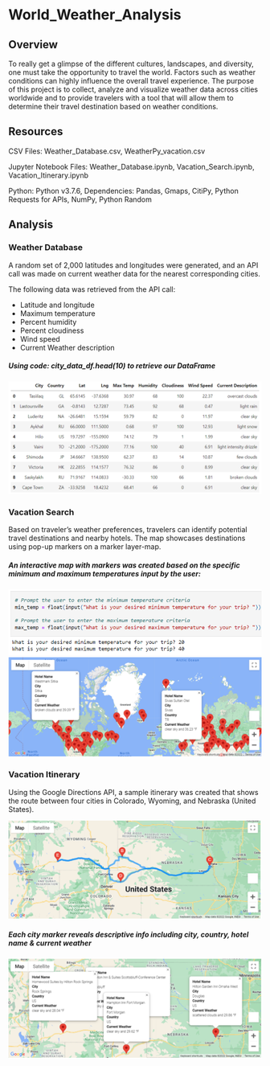 # World_Weather_Analysis

## Overview

To really get a glimpse of the different cultures, landscapes, and diversity, one must take the opportunity to travel the world. Factors such as weather conditions can highly influence the overall travel experience. The purpose of this project is to collect, analyze and visualize weather data across cities worldwide and to provide travelers with a tool that will allow them to determine their travel destination based on weather conditions.

## Resources

CSV Files: Weather_Database.csv, WeatherPy_vacation.csv

Jupyter Notebook Files: Weather_Database.ipynb, Vacation_Search.ipynb, Vacation_Itinerary.ipynb

Python: Python v3.7.6, Dependencies: Pandas, Gmaps, CitiPy, Python Requests for APIs, NumPy, Python Random

## Analysis

### Weather Database

A random set of 2,000 latitudes and longitudes were generated, and an API call was made on current weather data for the nearest corresponding cities.

The following data was retrieved from the API call:

* Latitude and longitude
* Maximum temperature
* Percent humidity
* Percent cloudiness
* Wind speed
* Current Weather description

##### Using code: city_data_df.head(10) to retrieve our DataFrame
![First 10 items of City & Weather DataFrame](https://github.com/doliver231/World_Weather_Analysis/blob/main/Weather_Database/Weather_Database_head10.png)

### Vacation Search

Based on traveler’s weather preferences, travelers can identify potential travel destinations and nearby hotels. The map showcases destinations using pop-up markers on a marker layer-map.

##### An interactive map with markers was created based on the specific minimum and maximum temperatures input by the user:
![User Input](https://github.com/doliver231/World_Weather_Analysis/blob/main/Vacation_Search/User_input.png)
![GMap with Markers after user input temperatures](https://github.com/doliver231/World_Weather_Analysis/blob/main/Vacation_Search/WeatherPy_vacation_map.png)

### Vacation Itinerary

Using the Google Directions API, a sample itinerary was created that shows the route between four cities in Colorado, Wyoming, and Nebraska (United States).

![Rountrip directions route between 4 cities](https://github.com/doliver231/World_Weather_Analysis/blob/main/Vacation_Itinerary/WeatherPy_travel_map.png)

##### Each city marker reveals descriptive info including city, country, hotel name & current weather
![Itinerary city markers](https://github.com/doliver231/World_Weather_Analysis/blob/main/Vacation_Itinerary/WeatherPy_travel_map_markers.png)
